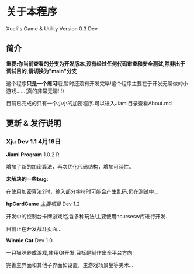 # 关于本程序

Xueli's Game & Utility Version 0.3 Dev

## 简介

**重要:你当前查看的分支为开发版本,没有经过任何代码审查和安全测试,除非出于调试目的,请切换为"main"分支**

这个程序**只是一个练习**哦,暂时还没有开发完毕!这个程序主要在于开发无聊做的小游戏......(真的非常无聊!!!)

目前已完成的只有一个小小的加密程序.可以进入Jiami目录查看About.md


## 更新 & 发行说明

### Xju Dev 1.1 4月16日

**Jiami Program** 1.0.2 R

增加了新的加密算法，再次优化代码结构，增加可读性。

**未解决的一些bug:**

在使用加密算法2时，输入部分字符时可能会产生乱码,仍在测试中...

**hpCardGame** *主要项目* Dev 1.2

开发中的控制台卡牌游戏!包含多种玩法!主要使用ncursesw库进行开发.

目前正在开发战斗页面...

**Winnie Cat** Dev 1.0

一只猫咪养成游戏,使用Qt开发,目标是制作出全平台方向!

完善主界面和其他子界面如设置，主游戏场景坐等美术...
